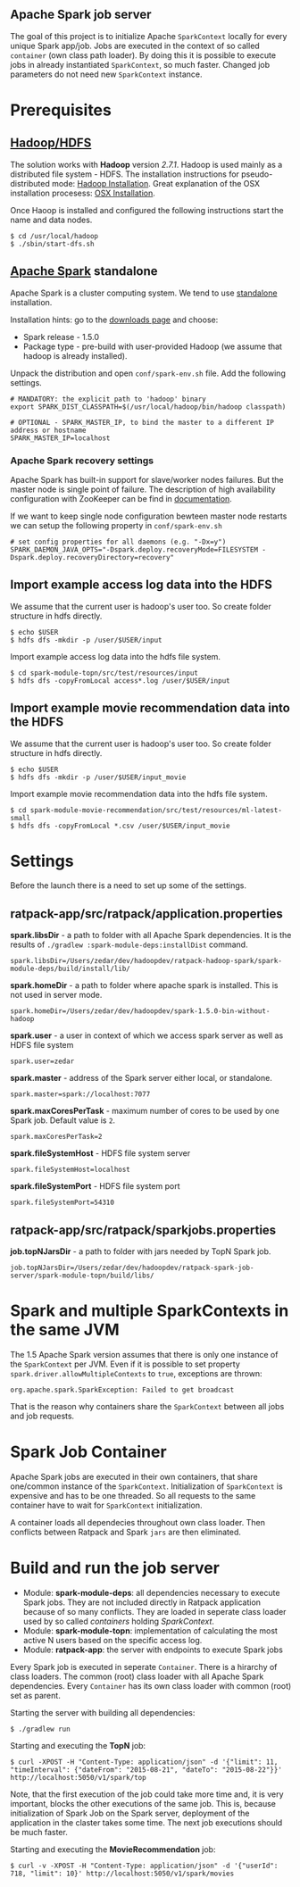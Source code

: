 Apache Spark job server
-----------------------------

The goal of this project is to initialize Apache `SparkContext` locally for every unique Spark app/job.
Jobs are executed in the context of so called `container` (own class path loader). By doing this it is possible to execute
jobs in already instantiated `SparkContext`, so much faster. Changed job parameters do not need new `SparkContext` instance.


# Prerequisites

## [Hadoop/HDFS](http://hadoop.apache.org/docs/current/)
The solution works with **Hadoop** version *2.7.1*. Hadoop is used mainly as a distributed file system - HDFS.
The installation instructions for pseudo-distributed mode: [Hadoop Installation](http://hadoop.apache.org/docs/current/hadoop-project-dist/hadoop-common/SingleCluster.html#Pseudo-Distributed_Operation).
Great explanation of the OSX installation procesess: [OSX Installation](http://joeyoung.io/installing-hadoop-and-yarn-on-os-x-trials-troubleshooting-and-work-arounds/).

Once Haoop is installed and configured the following instructions start the name and data nodes.

    $ cd /usr/local/hadoop
    $ ./sbin/start-dfs.sh
    
## [Apache Spark](http://spark.apache.org) standalone

Apache Spark is a cluster computing system. We tend to use [standalone](http://spark.apache.org/docs/latest/spark-standalone.html) installation.

Installation hints: go to the [downloads page](http://spark.apache.org/downloads.html) and choose:

* Spark release - 1.5.0
* Package type - pre-build with user-provided Hadoop (we assume that hadoop is already installed).

Unpack the distribution and open `conf/spark-env.sh` file. 
Add the following settings.

    # MANDATORY: the explicit path to 'hadoop' binary
    export SPARK_DIST_CLASSPATH=$(/usr/local/hadoop/bin/hadoop classpath)

    # OPTIONAL - SPARK_MASTER_IP, to bind the master to a different IP address or hostname
    SPARK_MASTER_IP=localhost

### Apache Spark recovery settings

Apache Spark has built-in support for slave/worker nodes failures. But the master node is single point of failure.
The description of high availability configuration with ZooKeeper can be find in [documentation](http://spark.apache.org/docs/latest/spark-standalone.html#high-availability).

If we want to keep single node configuration bewteen master node restarts we can setup the following property in `conf/spark-env.sh`

    # set config properties for all daemons (e.g. "-Dx=y")
    SPARK_DAEMON_JAVA_OPTS="-Dspark.deploy.recoveryMode=FILESYSTEM -Dspark.deploy.recoveryDirectory=recovery"

## Import example access log data into the HDFS

We assume that the current user is hadoop's user too. So create folder structure in hdfs directly. 

    $ echo $USER
    $ hdfs dfs -mkdir -p /user/$USER/input

Import example access log data into the hdfs file system.
 
    $ cd spark-module-topn/src/test/resources/input
    $ hdfs dfs -copyFromLocal access*.log /user/$USER/input

## Import example movie recommendation data into the HDFS

We assume that the current user is hadoop's user too. So create folder structure in hdfs directly. 

    $ echo $USER
    $ hdfs dfs -mkdir -p /user/$USER/input_movie

Import example movie recommendation data into the hdfs file system.

    $ cd spark-module-movie-recommendation/src/test/resources/ml-latest-small
    $ hdfs dfs -copyFromLocal *.csv /user/$USER/input_movie

# Settings

Before the launch there is a need to set up some of the settings.

## ratpack-app/src/ratpack/application.properties

**spark.libsDir** - a path to folder with all Apache Spark dependencies. It is the results of 
`./gradlew :spark-module-deps:installDist` command.

    spark.libsDir=/Users/zedar/dev/hadoopdev/ratpack-hadoop-spark/spark-module-deps/build/install/lib/

**spark.homeDir** - a path to folder where apache spark is installed. This is not used in server mode.

    spark.homeDir=/Users/zedar/dev/hadoopdev/spark-1.5.0-bin-without-hadoop

**spark.user** - a user in context of which we access spark server as well as HDFS file system

    spark.user=zedar

**spark.master** - address of the Spark server either local, or standalone.

    spark.master=spark://localhost:7077

**spark.maxCoresPerTask** - maximum number of cores to be used by one Spark job. Default value is `2`.

    spark.maxCoresPerTask=2

**spark.fileSystemHost** - HDFS file system server

    spark.fileSystemHost=localhost

**spark.fileSystemPort** - HDFS file system port

    spark.fileSystemPort=54310

## ratpack-app/src/ratpack/sparkjobs.properties

**job.topNJarsDir** - a path to folder with jars needed by TopN Spark job.

    job.topNJarsDir=/Users/zedar/dev/hadoopdev/ratpack-spark-job-server/spark-module-topn/build/libs/

# Spark and multiple SparkContexts in the same JVM

The 1.5 Apache Spark version assumes that there is only one instance of the `SparkContext` per JVM. 
Even if it is possible to set property `spark.driver.allowMultipleContexts` to `true`, exceptions are thrown:

    org.apache.spark.SparkException: Failed to get broadcast

That is the reason why containers share the `SparkContext` between all jobs and job requests.

# Spark Job Container

Apache Spark jobs are executed in their own containers, that share one/common instance of the `SparkContext`.
Initialization of `SparkContext` is expensive and has to be one threaded. So all requests to the same container have to
wait for `SparkContext` initialization.

A container loads all dependecies throughout own class loader. Then conflicts between Ratpack and Spark `jars` are then eliminated.

# Build and run the job server

* Module: **spark-module-deps**: all dependencies necessary to execute Spark jobs. They are not included directly in 
Ratpack application because of so many conflicts. They are loaded in seperate class loader used by so called *containers*
holding *SparkContext*.
* Module: **spark-module-topn**: implementation of calculating the most active N users based on the specific access log.
* Module: **ratpack-app**: the server with endpoints to execute Spark jobs

Every Spark job is executed in seperate `Container`. There is a hirarchy of class loaders. The common (root) class loader 
with all Apache Spark dependencies. Every `Container` has its own class loader with common (root) set as parent.

Starting the server with building all dependencies:

    $ ./gradlew run
    
Starting and executing the **TopN** job:

    $ curl -XPOST -H "Content-Type: application/json" -d '{"limit": 11, "timeInterval": {"dateFrom": "2015-08-21", "dateTo": "2015-08-22"}}' http://localhost:5050/v1/spark/top

Note, that the first execution of the job could take more time and, it is very important, blocks the other executions of the same job.
This is, because initialization of Spark Job on the Spark server, deployment of the application in the claster takes some time.
The next job executions should be much faster.

Starting and executing the **MovieRecommendation** job:

    $ curl -v -XPOST -H "Content-Type: application/json" -d '{"userId": 718, "limit": 10}' http://localhost:5050/v1/spark/movies

